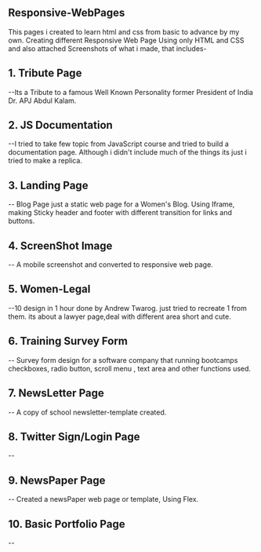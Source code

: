 ## Responsive-WebPages
This pages i created to learn html and css from basic to advance by my own. Creating different Responsive Web Page Using only  HTML and CSS and also attached Screenshots of what i made, that includes-

## 1. Tribute Page 
--Its a Tribute to a famous Well Known Personality former President of India Dr. APJ Abdul Kalam.

## 2. JS Documentation
--I tried to take few topic from JavaScript course and tried to build a documentation page. Although i didn't include much of the things its just i tried to make a replica.

## 3. Landing Page
-- Blog Page just a static web page for a Women's Blog. Using Iframe, making Sticky header and footer with different transition for links and buttons. 

## 4. ScreenShot Image
-- A mobile screenshot and converted to responsive web page.

## 5. Women-Legal 
--10 design in 1 hour done by Andrew Twarog. just tried to recreate 1 from them. its about a lawyer page,deal with different area short and cute.

##  6. Training Survey Form
-- Survey form design for a software company that running bootcamps  checkboxes, radio button, scroll menu , text area and other functions used.

## 7. NewsLetter Page
-- A copy of school newsletter-template created. 

## 8. Twitter Sign/Login Page
--

## 9. NewsPaper Page
-- Created a newsPaper web page or template, Using Flex.

## 10. Basic Portfolio Page
--